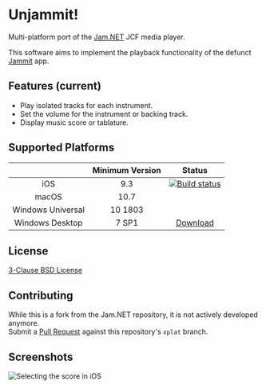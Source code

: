 # Unjammit!

Multi-platform port of the [Jam.NET](https://github.com/maxton/Jam.NET) JCF media player.

This software aims to implement the playback functionality of the defunct [Jammit](https://www.youtube.com/channel/UCTmh3zCCSybVNMye-3lozJQ) app.

## Features (current)

* Play isolated tracks for each instrument.
* Set the volume for the instrument or backing track.
* Display music score or tablature.

## Supported Platforms

| | Minimum Version | Status |
|:-:|:-:|:-:|
| iOS | 9.3 | [![Build status](https://build.appcenter.ms/v0.1/apps/6e96865d-26dc-402c-b234-669ccefcc7d7/branches/xplat/badge)](https://appcenter.ms) |
| macOS | 10.7 | |
| Windows Universal | 10 1803 | |
| Windows Desktop | 7 SP1 | [Download](https://github.com/maxton/Jam.NET/releases/download/v0.2.0/Jam.NET-0.2.0.zip) |

## License
[3-Clause BSD License](https://github.com/maxton/Jam.NET/blob/master/COPYING)

## Contributing

While this is a fork from the Jam.NET repository, it is not actively developed anymore.<br/>
Submit a [Pull Request](https://github.com/maxton/Jam.NET/compare) against this repository's `xplat` branch.

## Screenshots

![Selecting the score in iOS](https://i.imgur.com/7enmSVS.png)
